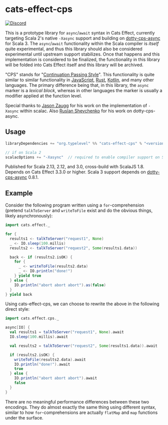 # cats-effect-cps
<!-- [![Latest version](https://index.scala-lang.org/typelevel/cats-effect/cats-effect/latest.svg?color=orange)](https://index.scala-lang.org/typelevel/cats-effect/cats-effect) -->
[![Discord](https://img.shields.io/discord/632277896739946517.svg?label=&logo=discord&logoColor=ffffff&color=404244&labelColor=6A7EC2)](https://discord.gg/QNnHKHq5Ts)

This is a prototype library for `async`/`await` syntax in Cats Effect, currently targeting Scala 2's native `-Xasync` support and building on [dotty-cps-async](https://github.com/rssh/dotty-cps-async) for Scala 3. The `async`/`await` functionality within the Scala compiler is *itself* quite experimental, and thus this library should also be considered experimental until upstream support stabilizes. Once that happens and this implementation is considered to be finalized, the functionality in this library will be folded into Cats Effect itself and this library will be archived.

"CPS" stands for "[Continuation Passing Style](https://en.wikipedia.org/wiki/Continuation-passing_style)". This functionality is quite similar to similar functionality in [JavaScript](https://developer.mozilla.org/en-US/docs/Web/JavaScript/Reference/Statements/async_function), [Rust](https://rust-lang.github.io/async-book/01_getting_started/04_async_await_primer.html), [Kotlin](https://kotlinlang.org/docs/composing-suspending-functions.html), and many other languages. The primary difference being that, in this library, the `async` marker is a *lexical block*, whereas in other languages the marker is usually a modifier applied at the function level.

Special thanks to [Jason Zaugg](https://github.com/retronym) for his work on the implementation of `-Xasync` within scalac. Also [Ruslan Shevchenko](https://github.com/rssh) for his work on dotty-cps-async.

## Usage

```sbt
libraryDependencies += "org.typelevel" %% "cats-effect-cps" % "<version>"

// if on Scala 2
scalacOptions += "-Xasync"  // required to enable compiler support on Scala 2
```

Published for Scala 2.13, 2.12, and 3.0, cross-build with ScalaJS 1.8. Depends on Cats Effect 3.3.0 or higher. Scala 3 support depends on [dotty-cps-async](https://github.com/rssh/dotty-cps-async) 0.8.1.

## Example

Consider the following program written using a `for`-comprehension (pretend `talkToServer` and `writeToFile` exist and do the obvious things, likely asynchronously):

```scala
import cats.effect._

for {
  results1 <- talkToServer("request1", None)
  _ <- IO.sleep(100.millis)
  results2 <- talkToServer("request2", Some(results1.data))

  back <- if (results2.isOK) {
    for {
      _ <- writeToFile(results2.data)
      _ <- IO.println("done!")
    } yield true
  } else {
    IO.println("abort abort abort").as(false)
  }
} yield back
```

Using cats-effect-cps, we can choose to rewrite the above in the following direct style:

```scala
import cats.effect.cps._

async[IO] {
  val results1 = talkToServer("request1", None).await
  IO.sleep(100.millis).await

  val results2 = talkToServer("request2", Some(results1.data)).await

  if (results2.isOK) {
    writeToFile(results2.data).await
    IO.println("done!").await
    true
  } else {
    IO.println("abort abort abort").await
    false
  }
}
```

There are no meaningful performance differences between these two encodings. They do almost exactly the same thing using different syntax, similar to how `for`-comprehensions are actually `flatMap` and `map` functions under the surface.
